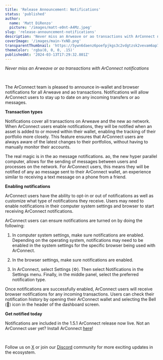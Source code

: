 ```yaml
---
title: 'Release Announcement: Notifications'
status: 'published'
author:
  name: 'Matt DiRenzo'
  picture: '/images/matt-e0nt-A4Mz.jpeg'
slug: 'release-announcement-notifications'
description: 'Never miss an Arweave or ao transactions with ArConnect notifications'
coverImage: '/images/main-YxND.png'
transparentThumbnail: 'https://5ywn6daenz6poefpjkgs3c2vdgtzsk2vevam6ap7mvc4443iwdfq.arweave.net/DylUl948pkZatGDUFFs1nZ4VWdUuwE5kXn3K07gJPzI'
themeColor: 'rgba(0, 0, 0, .15)'
publishedAt: '2024-03-13T17:29:32.801Z'
---
```


*Never miss an Arweave or ao transactions with ArConnect notifications*<br>

<br>

The ArConnect team is pleased to announce in-wallet and browser notifications for all Arweave and ao transactions. Notifications will allow ArConnect users to stay up to date on any incoming transfers or ao messages.

**Transaction types**

Notifications cover all transactions on Arweave and the new ao network. When ArConnect users enable notifications, they will be notified when an asset is added to or moved within their wallet, enabling the tracking of their portfolio more closely. This feature ensures that ArConnect users are always aware of the latest changes to their portfolios, without having to manually monitor their accounts.

The real magic is in the ao message notifications. ao, the new hyper parallel computer, allows for the sending of messages between users and processes on the network. For ArConnect users, this means they will be notified of any ao message sent to their ArConnect wallet, an experience similar to receiving a text message on a phone from a friend.

**Enabling notifications**

ArConnect users have the ability to opt-in or out of notifications as well as customize what type of notifications they receive. Users may need to enable notifications in their computer system settings and browser to start receiving ArConnect notifications.<br>

ArConnect users can ensure notifications are turned on by doing the following:

1. In computer system settings, make sure notifications are enabled. Depending on the operating system, notifications may need to be enabled in the system settings for the specific browser being used with ArConnect.

2. In the browser settings, make sure notifications are enabled.

3. In ArConnect, select Settings (⚙️). Then select Notifications in the Settings menu. Finally, in the middle panel, select the preferred notification type.

Once notifications are successfully enabled, ArConnect users will receive browser notifications for any incoming transactions. Users can check their notification history by opening their ArConnect wallet and selecting the Bell (🔔) icon in the header of the dashboard screen.

**Get notified today**

Notifications are included in the 1.5.1 ArConnect release now live. Not an ArConnect user yet? Install ArConnect [here](https://www.arconnect.io/download?utm_source=Blog&utm_medium=Post&utm_campaign=Notifications+Announcement&utm_id=Notifications+Announcement)!<br>

<br>

Follow us on [X](https://twitter.com/arconnectio) or join our [Discord](https://discord.gg/e6tNzaDESQ) community for more exciting updates in the ecosystem.


